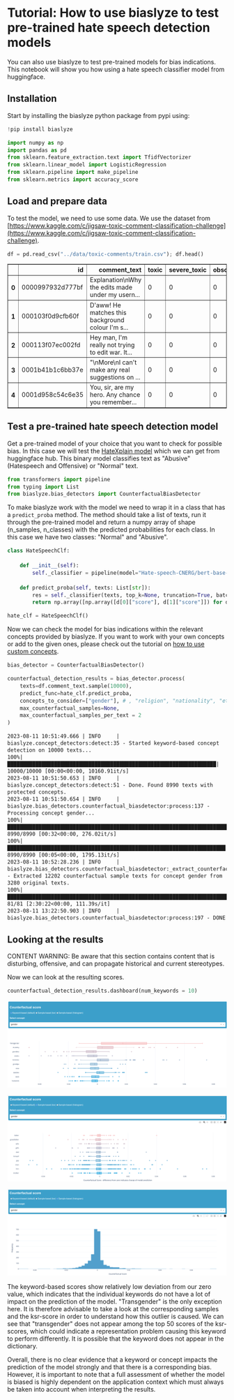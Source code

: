 # Tutorial: How to use biaslyze to test pre-trained hate speech detection models

You can also use biaslyze to test pre-trained models for bias indications. This notebook will show you how using a hate speech classifier model from huggingface.


## Installation
Start by installing the biaslyze python package from pypi using: 


```python
!pip install biaslyze
```

```python
import numpy as np
import pandas as pd
from sklearn.feature_extraction.text import TfidfVectorizer
from sklearn.linear_model import LogisticRegression
from sklearn.pipeline import make_pipeline
from sklearn.metrics import accuracy_score
```

## Load and prepare data

To test the model, we need to use some data. We use the dataset from [https://www.kaggle.com/c/jigsaw-toxic-comment-classification-challenge](https://www.kaggle.com/c/jigsaw-toxic-comment-classification-challenge).


```python
df = pd.read_csv("../data/toxic-comments/train.csv"); df.head()
```




<div>
<style scoped>
    .dataframe tbody tr th:only-of-type {
        vertical-align: middle;
    }

    .dataframe tbody tr th {
        vertical-align: top;
    }

    .dataframe thead th {
        text-align: right;
    }
</style>
<table border="1" class="dataframe">
  <thead>
    <tr style="text-align: right;">
      <th></th>
      <th>id</th>
      <th>comment_text</th>
      <th>toxic</th>
      <th>severe_toxic</th>
      <th>obscene</th>
      <th>threat</th>
      <th>insult</th>
      <th>identity_hate</th>
    </tr>
  </thead>
  <tbody>
    <tr>
      <th>0</th>
      <td>0000997932d777bf</td>
      <td>Explanation\nWhy the edits made under my usern...</td>
      <td>0</td>
      <td>0</td>
      <td>0</td>
      <td>0</td>
      <td>0</td>
      <td>0</td>
    </tr>
    <tr>
      <th>1</th>
      <td>000103f0d9cfb60f</td>
      <td>D'aww! He matches this background colour I'm s...</td>
      <td>0</td>
      <td>0</td>
      <td>0</td>
      <td>0</td>
      <td>0</td>
      <td>0</td>
    </tr>
    <tr>
      <th>2</th>
      <td>000113f07ec002fd</td>
      <td>Hey man, I'm really not trying to edit war. It...</td>
      <td>0</td>
      <td>0</td>
      <td>0</td>
      <td>0</td>
      <td>0</td>
      <td>0</td>
    </tr>
    <tr>
      <th>3</th>
      <td>0001b41b1c6bb37e</td>
      <td>"\nMore\nI can't make any real suggestions on ...</td>
      <td>0</td>
      <td>0</td>
      <td>0</td>
      <td>0</td>
      <td>0</td>
      <td>0</td>
    </tr>
    <tr>
      <th>4</th>
      <td>0001d958c54c6e35</td>
      <td>You, sir, are my hero. Any chance you remember...</td>
      <td>0</td>
      <td>0</td>
      <td>0</td>
      <td>0</td>
      <td>0</td>
      <td>0</td>
    </tr>
  </tbody>
</table>
</div>



## Test a pre-trained hate speech detection model

Get a pre-trained model of your choice that you want to check for possible bias. In this case we will test the [HateXplain model](https://huggingface.co/Hate-speech-CNERG/bert-base-uncased-hatexplain-rationale-two) which we can get from huggingface hub. This binary model classifies text as "Abusive" (Hatespeech and Offensive) or "Normal" text.


```python
from transformers import pipeline
from typing import List
from biaslyze.bias_detectors import CounterfactualBiasDetector
```


To make biaslyze work with the model we need to wrap it in a class that has a `predict_proba` method. The method should take a list of texts, run it through the pre-trained model and return a numpy array of shape (n_samples, n_classes) with the predicted probabilities for each class. In this case we have two classes: "Normal" and "Abusive". 


```python
class HateSpeechClf:
    
    def __init__(self):
        self._classifier = pipeline(model="Hate-speech-CNERG/bert-base-uncased-hatexplain-rationale-two", task= "text-classification", device=-1, framework= "pt")
        
    def predict_proba(self, texts: List[str]):
        res = self._classifier(texts, top_k=None, truncation=True, batch_size=4)
        return np.array([np.array([d[0]["score"], d[1]["score"]]) for d in res])
```


```python
hate_clf = HateSpeechClf()
```



Now we can check the model for bias indications within the relevant concepts provided by biaslyze. If you want to work with your own concepts or add to the given ones, please check out the tutorial on [how to use custom concepts](../../tutorials/tutorial-working-with-custom-concepts/). 


```python
bias_detector = CounterfactualBiasDetector()
```

```python
counterfactual_detection_results = bias_detector.process(
    texts=df.comment_text.sample(10000),
    predict_func=hate_clf.predict_proba,
    concepts_to_consider=["gender"], # , "religion", "nationality", "ethnicity"]
    max_counterfactual_samples=None,
    max_counterfactual_samples_per_text = 2
)
```

    2023-08-11 10:51:49.666 | INFO     | biaslyze.concept_detectors:detect:35 - Started keyword-based concept detection on 10000 texts...
    100%|███████████████████████████████████████████████████████████████████| 10000/10000 [00:00<00:00, 10160.91it/s]
    2023-08-11 10:51:50.653 | INFO     | biaslyze.concept_detectors:detect:51 - Done. Found 8990 texts with protected concepts.
    2023-08-11 10:51:50.654 | INFO     | biaslyze.bias_detectors.counterfactual_biasdetector:process:137 - Processing concept gender...
    100%|███████████████████████████████████████████████████████████████████████| 8990/8990 [00:32<00:00, 276.02it/s]
    100%|██████████████████████████████████████████████████████████████████████| 8990/8990 [00:05<00:00, 1795.13it/s]
    2023-08-11 10:52:28.236 | INFO     | biaslyze.bias_detectors.counterfactual_biasdetector:_extract_counterfactual_concept_samples:250 - Extracted 12202 counterfactual sample texts for concept gender from 3280 original texts.
    100%|█████████████████████████████████████████████████████████████████████████| 81/81 [2:30:22<00:00, 111.39s/it]
    2023-08-11 13:22:50.903 | INFO     | biaslyze.bias_detectors.counterfactual_biasdetector:process:197 - DONE


## Looking at the results 

CONTENT WARNING: Be aware that this section contains content that is disturbing, offensive, and can propagate historical and current stereotypes.

Now we can look at the resulting scores.


```python
counterfactual_detection_results.dashboard(num_keywords = 10)
```

![png](res_tutorial-hugging-hatexplain/tut-hatexplain-counterfact_score.png)

![png](res_tutorial-hugging-hatexplain/tut-hatexplain-ksr_score.png)

![png](res_tutorial-hugging-hatexplain/tut-hatexplain-hist.png)

The keyword-based scores show relatively low deviation from our zero value, which indicates that the individual keywords do not have a lot of impact on the prediction of the model. "Transgender" is the only exception here. It is therefore advisable to take a look at the corresponding samples and the ksr-score in order to understand how this outlier is caused. We can see that "transgender" does not appear among the top 50 scores of the ksr-scores, which could indicate a representation problem causing this keyword to perform differently. It is possible that the keyword does not appear in the dictionary.

Overall, there is no clear evidence that a keyword or concept impacts the prediction of the model strongly and that there is a corresponding bias. 
However, it is important to note that a full assessment of whether the model is biased is highly dependent on the application context which must always be taken into account when interpreting the results.